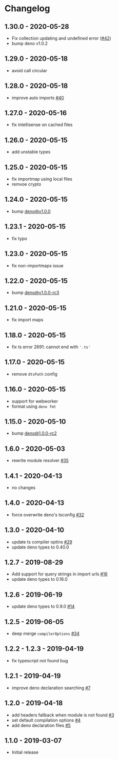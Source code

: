 # Changelog

## 1.30.0 - 2020-05-28

- Fix collection updating and undefined error ([#42](https://github.com/justjavac/typescript-deno-plugin/pull/42))
- bump deno v1.0.2

## 1.29.0 - 2020-05-18

- avoid call circular

## 1.28.0 - 2020-05-18

- improve auto imports [#40](https://github.com/justjavac/typescript-deno-plugin/pull/40)

## 1.27.0 - 2020-05-16

- fix intellisense on cached files

## 1.26.0 - 2020-05-15

- add unstable types

## 1.25.0 - 2020-05-15

- fix importmap using local files
- remvoe crypto

## 1.24.0 - 2020-05-15

- bump deno@v1.0.0

## 1.23.1 - 2020-05-15

- fix typo

## 1.23.0 - 2020-05-15

- fix non-importmaps issue

## 1.22.0 - 2020-05-15

- bump deno@v1.0.0-rc3

## 1.21.0 - 2020-05-15

- fix import maps

## 1.18.0 - 2020-05-15

- fix ts error 2691: cannot end with `'.ts'`

## 1.17.0 - 2020-05-15

- remove `dtsPath` config

## 1.16.0 - 2020-05-15

- support for webworker
- format using `deno fmt`

## 1.15.0 - 2020-05-10

- bump deno@1.0.0-rc2

## 1.6.0 - 2020-05-03

- rewrite module resolver [#35](https://github.com/justjavac/typescript-deno-plugin/pull/35)

## 1.4.1 - 2020-04-13

- no changes

## 1.4.0 - 2020-04-13

- force overwrite deno's tsconfig [#32](https://github.com/justjavac/typescript-deno-plugin/pull/32)

## 1.3.0 - 2020-04-10

- update ts compiler optins [#29](https://github.com/justjavac/typescript-deno-plugin/pull/29)
- update deno types to 0.40.0

## 1.2.7 - 2019-08-29

- Add support for query strings in import urls [#16](https://github.com/justjavac/typescript-deno-plugin/pull/16)
- update deno types to 0.16.0

## 1.2.6 - 2019-06-19

- update deno types to 0.9.0 [#14](https://github.com/justjavac/typescript-deno-plugin/pull/14)

## 1.2.5 - 2019-06-05

- deep merge `compilerOptions` [#34](https://github.com/justjavac/vscode-deno/issues/34)

## 1.2.2 - 1.2.3 - 2019-04-19

- fix typescript not found bug

## 1.2.1 - 2019-04-19

- improve deno declaration searching [#7](https://github.com/justjavac/typescript-deno-plugin/pull/7)

## 1.2.0 - 2019-04-18

- add headers fallback when module is not found [#3](https://github.com/justjavac/typescript-deno-plugin/pull/3)
- set default compilation options  [#4](https://github.com/justjavac/typescript-deno-plugin/pull/4)
- add deno declaration files  [#5](https://github.com/justjavac/typescript-deno-plugin/pull/5)

## 1.1.0 - 2019-03-07

- Initial release